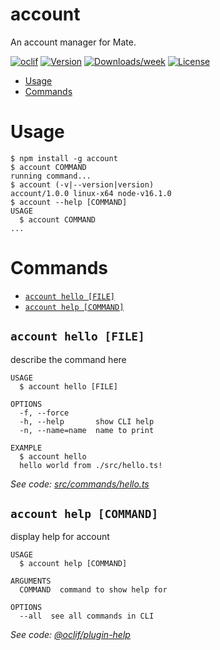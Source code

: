 account
=======

An account manager for Mate.

[![oclif](https://img.shields.io/badge/cli-oclif-brightgreen.svg)](https://oclif.io)
[![Version](https://img.shields.io/npm/v/account.svg)](https://npmjs.org/package/account)
[![Downloads/week](https://img.shields.io/npm/dw/account.svg)](https://npmjs.org/package/account)
[![License](https://img.shields.io/npm/l/account.svg)](https://github.com/emadridm/account/blob/master/package.json)

<!-- toc -->
* [Usage](#usage)
* [Commands](#commands)
<!-- tocstop -->
# Usage
<!-- usage -->
```sh-session
$ npm install -g account
$ account COMMAND
running command...
$ account (-v|--version|version)
account/1.0.0 linux-x64 node-v16.1.0
$ account --help [COMMAND]
USAGE
  $ account COMMAND
...
```
<!-- usagestop -->
# Commands
<!-- commands -->
* [`account hello [FILE]`](#account-hello-file)
* [`account help [COMMAND]`](#account-help-command)

## `account hello [FILE]`

describe the command here

```
USAGE
  $ account hello [FILE]

OPTIONS
  -f, --force
  -h, --help       show CLI help
  -n, --name=name  name to print

EXAMPLE
  $ account hello
  hello world from ./src/hello.ts!
```

_See code: [src/commands/hello.ts](https://github.com/emadridm/account/blob/v1.0.0/src/commands/hello.ts)_

## `account help [COMMAND]`

display help for account

```
USAGE
  $ account help [COMMAND]

ARGUMENTS
  COMMAND  command to show help for

OPTIONS
  --all  see all commands in CLI
```

_See code: [@oclif/plugin-help](https://github.com/oclif/plugin-help/blob/v3.2.2/src/commands/help.ts)_
<!-- commandsstop -->
